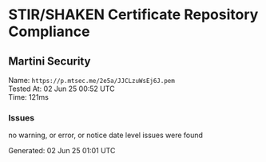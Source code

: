 # STIR/SHAKEN Certificate Repository Compliance

## Martini Security

Name: `https://p.mtsec.me/2e5a/JJCLzuWsEj6J.pem`\
Tested At: 02 Jun 25 00:52 UTC\
Time: 121ms

### Issues

no warning, or error, or notice date level issues were found

Generated: 02 Jun 25 01:01 UTC